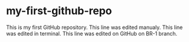 # my-first-github-repo
This is my first GitHub repository.
This line was edited manualy.
This line was edited in terminal.
This line was edited on GitHub on BR-1 branch.

